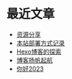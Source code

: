 # 最近文章
<!-- BLOG-POST-LIST:START -->
- [资源分享](https://vayfou.cn/eb44505a/)
- [本站部署方式记录](https://vayfou.cn/d342eda4/)
- [Hexo博客的探索](https://vayfou.cn/9d3d3152/)
- [博客扬帆起航](https://vayfou.cn/af7317c9/)
- [你好2023](https://vayfou.cn/1006cd9b/)
<!-- BLOG-POST-LIST:END -->
